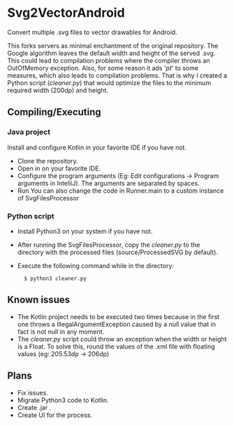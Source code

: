 # Svg2VectorAndroid

Convert multiple .svg files to vector drawables for Android.

This forks servers as minimal enchantment of the original repository. The Google algorithm leaves the default width and 
height of the served .svg. This could lead to compilation problems where the compiler throws an OutOfMemory exception.
Also, for some reason it ads '_pt_' to some measures, which also leads to compilation problems. That is why I created a 
Python script (_cleaner.py_) that would optimize the files to the minimum required width (200dp) and height.

## Compiling/Executing
### Java project 

Install and configure Kotlin in your favorite IDE if you have not.
* Clone the repository.
* Open in on your favorite IDE.
* Configure the program arguments (Eg: Edit configurations -> Program arguments in IntelliJ). The arguments are separated
by spaces.
* Run
You can also change the code in Runner.main to a custom instance of SvgFilesProcessor

### Python script
* Install Python3 on your system if you have not.
* After running the SvgFilesProcessor, copy the _cleaner.py_ to the directory with the processed files (source/ProcessedSVG by default).
* Execute the following command while in the directory:
    
        $ python3 cleaner.py

## Known issues
* The Kotlin project needs to be executed two times because in the first one throws a 
IllegalArgumentException caused by a null value that in fact is not null in any moment.
* The _cleaner.py_ script could throw an exception when the width or height is a Float.
To solve this, round the values of the .xml file with floating values (eg: 205.53dp -> 206dp)

## Plans
* Fix issues.
* Migrate Python3 code to Kotlin.
* Create .jar .
* Create UI for the process.